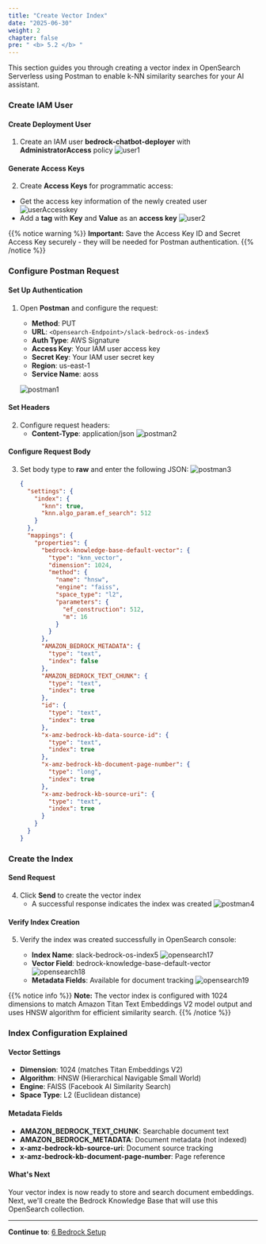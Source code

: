 ```yaml
---
title: "Create Vector Index"
date: "2025-06-30"
weight: 2
chapter: false
pre: " <b> 5.2 </b> "
---
```


This section guides you through creating a vector index in OpenSearch Serverless using Postman to enable k-NN similarity searches for your AI assistant.

### Create IAM User

#### Create Deployment User

1. Create an IAM user **bedrock-chatbot-deployer** with **AdministratorAccess** policy
   ![user1](/images/5-opensearch/5.2-vector_index/user1.png?width=90pc)

#### Generate Access Keys

2. Create **Access Keys** for programmatic access:

- Get the access key information of the newly created user
  ![userAccesskey](/images/5-opensearch/5.2-vector_index/user2.png?width=90pc)
- Add a **tag** with **Key** and **Value** as an **access key**
  ![user2](/images/5-opensearch/5.2-vector_index/user3.png?width=90pc)

{{% notice warning %}}
**Important:** Save the Access Key ID and Secret Access Key securely - they will be needed for Postman authentication.
{{% /notice %}}

### Configure Postman Request

#### Set Up Authentication

1. Open **Postman** and configure the request:

   - **Method**: PUT
   - **URL**: `<Opensearch-Endpoint>/slack-bedrock-os-index5`
   - **Auth Type**: AWS Signature
   - **Access Key**: Your IAM user access key
   - **Secret Key**: Your IAM user secret key
   - **Region**: us-east-1
   - **Service Name**: aoss

   ![postman1](/images/5-opensearch/5.2-vector_index/postman1.png?width=90pc)

#### Set Headers

2. Configure request headers:
   - **Content-Type**: application/json
     ![postman2](/images/5-opensearch/5.2-vector_index/postman2.png?width=90pc)

#### Configure Request Body

3. Set body type to **raw** and enter the following JSON:
   ![postman3](/images/5-opensearch/5.2-vector_index5/postman3.png?width=90pc)

   ```json
   {
     "settings": {
       "index": {
         "knn": true,
         "knn.algo_param.ef_search": 512
       }
     },
     "mappings": {
       "properties": {
         "bedrock-knowledge-base-default-vector": {
           "type": "knn_vector",
           "dimension": 1024,
           "method": {
             "name": "hnsw",
             "engine": "faiss",
             "space_type": "l2",
             "parameters": {
               "ef_construction": 512,
               "m": 16
             }
           }
         },
         "AMAZON_BEDROCK_METADATA": {
           "type": "text",
           "index": false
         },
         "AMAZON_BEDROCK_TEXT_CHUNK": {
           "type": "text",
           "index": true
         },
         "id": {
           "type": "text",
           "index": true
         },
         "x-amz-bedrock-kb-data-source-id": {
           "type": "text",
           "index": true
         },
         "x-amz-bedrock-kb-document-page-number": {
           "type": "long",
           "index": true
         },
         "x-amz-bedrock-kb-source-uri": {
           "type": "text",
           "index": true
         }
       }
     }
   }
   ```

### Create the Index

#### Send Request

4. Click **Send** to create the vector index
   - A successful response indicates the index was created
     ![postman4](/images/5-opensearch/5.2-vector_index/postman4.png?width=90pc)

#### Verify Index Creation

5. Verify the index was created successfully in OpenSearch console:

   - **Index Name**: slack-bedrock-os-index5
     ![opensearch17](/images/5-opensearch/5.2-vector_index/opensearch17.png?width=90pc)
   - **Vector Field**: bedrock-knowledge-base-default-vector
     ![opensearch18](/images/5-opensearch/5.2-vector_index/opensearch18.png?width=90pc)
   - **Metadata Fields**: Available for document tracking
     ![opensearch19](/images/5-opensearch/5.2-vector_index/opensearch19.png?width=90pc)

{{% notice info %}}
**Note:** The vector index is configured with 1024 dimensions to match Amazon Titan Text Embeddings V2 model output and uses HNSW algorithm for efficient similarity search.
{{% /notice %}}

### Index Configuration Explained

#### Vector Settings

- **Dimension**: 1024 (matches Titan Embeddings V2)
- **Algorithm**: HNSW (Hierarchical Navigable Small World)
- **Engine**: FAISS (Facebook AI Similarity Search)
- **Space Type**: L2 (Euclidean distance)

#### Metadata Fields

- **AMAZON_BEDROCK_TEXT_CHUNK**: Searchable document text
- **AMAZON_BEDROCK_METADATA**: Document metadata (not indexed)
- **x-amz-bedrock-kb-source-uri**: Document source tracking
- **x-amz-bedrock-kb-document-page-number**: Page reference

#### What's Next

Your vector index is now ready to store and search document embeddings. Next, we'll create the Bedrock Knowledge Base that will use this OpenSearch collection.

---

**Continue to**: [6 Bedrock Setup](../../6-bedrock_setup/)

